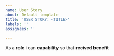 ```yaml
---
name: User Story
about: Default template
title: 'USER STORY: <TITLE>'
labels: ''
assignees: ''

---
```


As a **role** i can **capability** so that **recived benefit**
